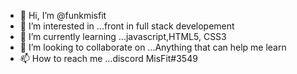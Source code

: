 - 👋 Hi, I’m @funkmisfit
- 👀 I’m interested in ...front in full stack developement
- 🌱 I’m currently learning ...javascript,HTML5, CSS3
- 💞️ I’m looking to collaborate on ...Anything that can help me learn
- 📫 How to reach me ...discord MisFit#3549

<!---
funkmisfit/funkmisfit is a ✨ special ✨ repository because its `README.md` (this file) appears on your GitHub profile.
You can click the Preview link to take a look at your changes.
--->
